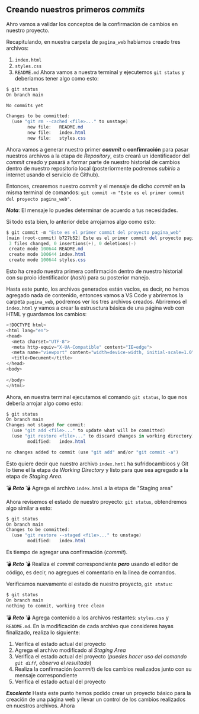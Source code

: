 ## Creando nuestros primeros ***commits***

Ahro vamos a validar los conceptos de la confirmación de cambios en nuestro proyecto.  

Recapitulando, en nuestra carpeta de `pagina_web` habíamos creado tres archivos:
1. `index.html`
2. `styles.css`
3. `README.md`
Ahora vamos a nuestra terminal y ejecutemos `git status` y deberiamos tener algo como esto:
```powershell
$ git status
On branch main

No commits yet

Changes to be committed:
  (use "git rm --cached <file>..." to unstage)
        new file:   README.md
        new file:   index.html
        new file:   styles.css

```
Ahora vamos a generar nuestro primer ***commit*** o **confimración** para pasar nuestros archivos a la etapa de *Repository*, esto creará un identificador del *commit* creado y pasará a formar parte de nuestro historial de cambios dentro de nuestro repositorio local (posteriormente podremos *subirlo* a internet usando el servicio de Github).  

Entonces, crearemos nuestro *commit* y el mensaje de dicho *commit* en la misma terminal de comandos: `git commit -m "Este es el primer commit del proyecto pagina_web"`.  

***Nota***: El mensaje lo puedes determinar de acuerdo a tus necesidades.  

Si todo esta bien, lo anterior debe arrojarnos algo como esto:
```powershell
$ git commit -m "Este es el primer commit del proyecto pagina_web"
[main (root-commit) b727b52] Este es el primer commit del proyecto pagina_web
 3 files changed, 0 insertions(+), 0 deletions(-)
 create mode 100644 README.md
 create mode 100644 index.html
 create mode 100644 styles.css
```
Esto ha creado nuestra primera confirmación dentro de nuestro historial con su proio identificador (*hash*) para su posterior manejo.  

Hasta este punto, los archivos generados están vacíos, es decir, no hemos agregado nada de contenido, entonces vamos a VS Code y abriremos la carpeta `pagina_web`, podremos ver los tres archivos creados. Abriremos el `index.html` y vamos a crear la estrusctura básica de una página web con HTML y guardamos los cambios:
```powershell
<!DOCTYPE html>
<html lang="en">
<head>
  <meta charset="UTF-8">
  <meta http-equiv="X-UA-Compatible" content="IE=edge">
  <meta name="viewport" content="width=device-width, initial-scale=1.0">
  <title>Document</title>
</head>
<body>
  
</body>
</html>
```
Ahora, en nuestra terminal ejecutamos el comando `git status`, lo que nos debería arrojar algo como esto:
```powershell
$ git status
On branch main
Changes not staged for commit:
  (use "git add <file>..." to update what will be committed)
  (use "git restore <file>..." to discard changes in working directory)
        modified:   index.html

no changes added to commit (use "git add" and/or "git commit -a")
```
Esto quiere decir que nuestro archivo `index.hmtl` ha sufridocambioos y Git lo tiene el la etapa de *Working Directory* y listo para que sea agregado a la etapa de *Staging Area*.  

💣 ***Reto*** 💣 Agrega el archivo `index.html` a la etapa de "Staging area"  

Ahora revisemos el estado de nuestro proyecto: `git status`, obtendremos algo similar a esto:
```powershell
$ git status
On branch main
Changes to be committed:
  (use "git restore --staged <file>..." to unstage)
        modified:   index.html

```
Es tiempo de agregar una confirmación (*commit*).  

💣 ***Reto*** 💣 Realiza el *commit* correspondiente ***pero*** usando el editor de código, es decir, no agregues el comentario en la linea de comandos.  

Verificamos nuevamente el estado de nuestro proyecto, `git status`:
```powershell
$ git status
On branch main
nothing to commit, working tree clean

```
💣 ***Reto*** 💣 Agrega contenido a los archivos restantes: `styles.css` y `README.md`. En la modificación de cada archivo que consideres hayas finalizado, realiza lo siguiente:
1. Verifica el estado actual del proyecto
2. Agrega el archivo modificado al *Staging Area*
3. Verifica el estado actual del proyecto (*puedes hacer uso del comando `git diff`, observa el resultado*)
4. Realiza la confirmación (*commit*) de los cambios realizados junto con su mensaje correspondiente
5. Verifica el estado actual del proyecto

***Excelente*** Hasta este punto hemos podido crear un proyecto básico para la creación de una página web y llevar un control de los cambios realizados en nuestros archivos. Ahora 